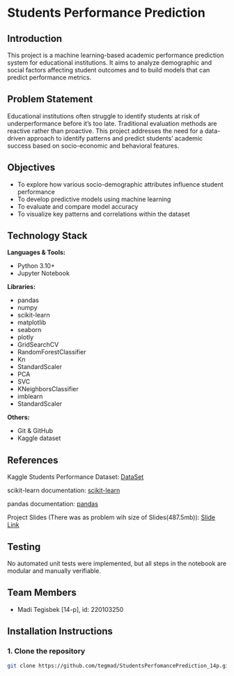 # Students Performance Prediction

## Introduction

This project is a machine learning-based academic performance prediction system for educational institutions. It aims to analyze demographic and social factors affecting 
student outcomes and to build models that can predict performance metrics.

## Problem Statement

Educational institutions often struggle to identify students at risk of underperformance before it’s too late. Traditional evaluation methods are reactive rather than proactive. This project addresses the need for a data-driven approach to identify patterns and predict students’ academic success based on socio-economic and behavioral features.

## Objectives

- To explore how various socio-demographic attributes influence student performance
- To develop predictive models using machine learning
- To evaluate and compare model accuracy
- To visualize key patterns and correlations within the dataset

## Technology Stack

**Languages & Tools:**
- Python 3.10+
- Jupyter Notebook

**Libraries:**
- pandas
- numpy
- scikit-learn
- matplotlib
- seaborn
- plotly
- GridSearchCV
- RandomForestClassifier
- Kn
- StandardScaler
- PCA
- SVC
- KNeighborsClassifier
- imblearn
- StandardScaler

**Others:**
- Git & GitHub
- Kaggle dataset

## References
Kaggle Students Performance Dataset: [DataSet](https://www.kaggle.com/datasets/rabieelkharoua/students-performance-dataset)

scikit-learn documentation: [scikit-learn](https://scikit-learn.org/)

pandas documentation: [pandas](https://pandas.pydata.org/)

Project Slides (There was as problem wih size of Slides(487.5mb)): [Slide Link](https://www.canva.com/design/DAGZpzjds2Q/KItLRMxonn-SRcs9LxoHIQ/edit)

## Testing
No automated unit tests were implemented, but all steps in the notebook are modular and manually verifiable.

## Team Members
- Madi Tegisbek [14-p], id: 220103250


## Installation Instructions


### 1. Clone the repository

```bash
git clone https://github.com/tegmad/StudentsPerfomancePrediction_14p.git



